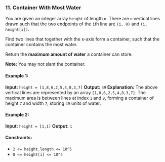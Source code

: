 ### 11. Container With Most Water

You are given an integer array `height` of length `n`. There are `n` vertical lines drawn such that the two endpoints of the `i`th line are `(i, 0)` and `(i, height[i])`.

Find two lines that together with the x-axis form a container, such that the container contains the most water.

Return the **maximum amount of water** a container can store.

**Note:** You may not slant the container.

#### Example 1:
**Input:** `height = [1,8,6,2,5,4,8,3,7]`
**Output:** `49`
**Explanation:** The above vertical lines are represented by an array `[1,8,6,2,5,4,8,3,7]`. The maximum area is between lines at index `1` and `8`, forming a container of height `7` and width `7`, storing `49` units of water.

#### Example 2:
**Input:** `height = [1,1]`
**Output:** `1`

#### Constraints:
- `2 <= height.length <= 10^5`
- `0 <= height[i] <= 10^4`